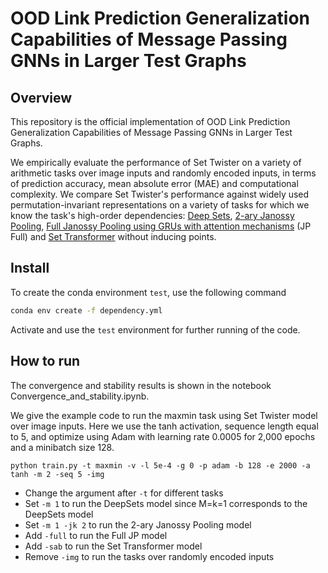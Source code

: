 # OOD Link Prediction Generalization Capabilities of Message Passing GNNs in Larger Test Graphs

## Overview

This repository is the official implementation of OOD Link Prediction Generalization Capabilities of Message Passing GNNs in Larger Test Graphs.

We empirically evaluate the performance of Set Twister on a variety of arithmetic tasks over image inputs and randomly encoded inputs, in terms of prediction accuracy, mean absolute error (MAE) and computational complexity. We compare Set Twister's performance against widely used permutation-invariant representations on a variety of tasks for which we know the task's high-order dependencies: [Deep Sets](https://github.com/manzilzaheer/DeepSets), [2-ary Janossy Pooling](https://github.com/PurdueMINDS/JanossyPooling), [Full Janossy Pooling using GRUs with attention mechanisms](https://github.com/PurdueMINDS/HATS) (JP Full) and [Set Transformer](https://github.com/juho-lee/set_transformer) without inducing points.

## Install

To create the conda environment `test`, use the following command

```bash
conda env create -f dependency.yml
```

Activate and use the `test` environment for further running of the code.
 
 ## How to run
 
 The convergence and stability results is shown in the notebook Convergence_and_stability.ipynb.
 
 We give the example code to run the maxmin task using Set Twister model over image inputs. Here we use the tanh activation, sequence length equal to 5, and optimize using Adam with learning rate 0.0005 for 2,000 epochs and a minibatch size 128.
 ```train
 python train.py -t maxmin -v -l 5e-4 -g 0 -p adam -b 128 -e 2000 -a tanh -m 2 -seq 5 -img
 ```
 * Change the argument after `-t` for different tasks
 * Set `-m 1` to run the DeepSets model since M=k=1 corresponds to the DeepSets model
 * Set `-m 1 -jk 2` to run the 2-ary Janossy Pooling model
 * Add `-full` to run the Full JP model
 * Add `-sab` to run the Set Transformer model
 * Remove `-img` to run the tasks over randomly encoded inputs
